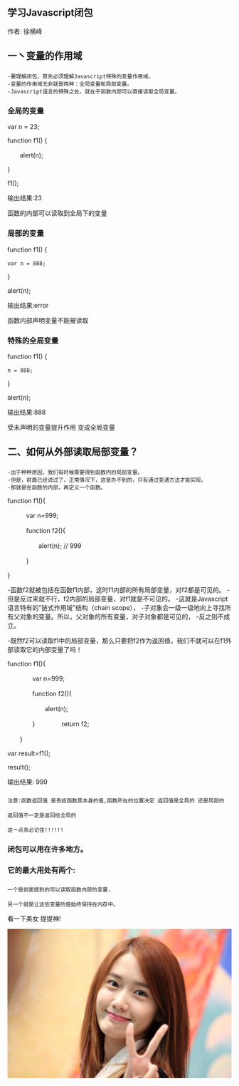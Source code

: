 学习Javascript闭包
--------------------------------------------------------------

作者: 徐横峰

一丶变量的作用域
---------------------------------------------------------------

### 
	-要理解闭包，首先必须理解Javascript特殊的变量作用域。
	-变量的作用域无非就是两种：全局变量和局部变量。
	-Javascript语言的特殊之处，就在于函数内部可以直接读取全局变量。

### 全局的变量

var n = 23;           
      
function f1() {       
      
　　alert(n);         
     
}                     

f1();                  

输出结果:23              

函数的内部可以读取到全局下的变量  



### 局部的变量

function f1() {            

	var n = 888;           
	
}

alert(n);  

输出结果:error           

函数内部声明变量不能被读取  




### 特殊的全局变量   

function f1() {     

	n = 888;           
	
}

alert(n);  

输出结果:888

受未声明的变量提升作用  变成全局变量



二、如何从外部读取局部变量？
---------------------------------------------------------------

###   	
	-出于种种原因，我们有时候需要得到函数内的局部变量。
	-但是，前面已经说过了，正常情况下，这是办不到的，只有通过变通方法才能实现。
	-那就是在函数的内部，再定义一个函数。


function f1(){

　　　var n=999;

　　　function f2(){

　　　　　alert(n); // 999

　　　}

}


-函数f2就被包括在函数f1内部，这时f1内部的所有局部变量，对f2都是可见的。
-但是反过来就不行，f2内部的局部变量，对f1就是不可见的。
-这就是Javascript语言特有的"链式作用域"结构（chain scope），
-子对象会一级一级地向上寻找所有父对象的变量。所以，父对象的所有变量，对子对象都是可见的，
-反之则不成立。


-既然f2可以读取f1中的局部变量，那么只要把f2作为返回值，我们不就可以在f1外部读取它的内部变量了吗！



function f1(){

　　　　var n=999;

　　　　function f2(){

　　　　　　alert(n); 

　　　　}
　　　　return f2;

　　}

var result=f1();

result(); 

输出结果: 999

###
	注意:函数返回值 是丢给函数其本身的值,函数所在的位置决定 返回值是全局的 还是局部的 

	返回值不一定是返回给全局的 
 
	这一点务必记住!!!!!!


### 闭包可以用在许多地方。

### 它的最大用处有两个:

###
	一个是前面提到的可以读取函数内部的变量，

	另一个就是让这些变量的值始终保持在内存中。





















看一下美女  提提神!

<img src="/Assets/yuner.jpg" />  